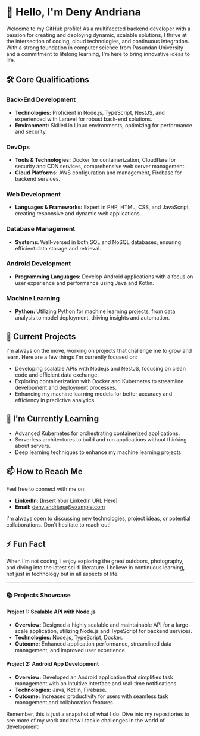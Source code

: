# 👋 Hello, I'm Deny Andriana

Welcome to my GitHub profile! As a multifaceted backend developer with a passion for creating and deploying dynamic, scalable solutions, I thrive at the intersection of coding, cloud technologies, and continuous integration. With a strong foundation in computer science from Pasundan University and a commitment to lifelong learning, I'm here to bring innovative ideas to life.

## 🛠 Core Qualifications

### Back-End Development
- **Technologies:** Proficient in Node.js, TypeScript, NestJS, and experienced with Laravel for robust back-end solutions.
- **Environment:** Skilled in Linux environments, optimizing for performance and security.

### DevOps
- **Tools & Technologies:** Docker for containerization, Cloudflare for security and CDN services, comprehensive web server management.
- **Cloud Platforms:** AWS configuration and management, Firebase for backend services.

### Web Development
- **Languages & Frameworks:** Expert in PHP, HTML, CSS, and JavaScript, creating responsive and dynamic web applications.

### Database Management
- **Systems:** Well-versed in both SQL and NoSQL databases, ensuring efficient data storage and retrieval.

### Android Development
- **Programming Languages:** Develop Android applications with a focus on user experience and performance using Java and Kotlin.

### Machine Learning
- **Python:** Utilizing Python for machine learning projects, from data analysis to model deployment, driving insights and automation.

## 🔭 Current Projects

I'm always on the move, working on projects that challenge me to grow and learn. Here are a few things I'm currently focused on:

- Developing scalable APIs with Node.js and NestJS, focusing on clean code and efficient data exchange.
- Exploring containerization with Docker and Kubernetes to streamline development and deployment processes.
- Enhancing my machine learning models for better accuracy and efficiency in predictive analytics.

## 🌱 I'm Currently Learning

- Advanced Kubernetes for orchestrating containerized applications.
- Serverless architectures to build and run applications without thinking about servers.
- Deep learning techniques to enhance my machine learning projects.

## 📫 How to Reach Me

Feel free to connect with me on:

- **LinkedIn:** [Insert Your LinkedIn URL Here]
- **Email:** deny.andriana@example.com

I'm always open to discussing new technologies, project ideas, or potential collaborations. Don't hesitate to reach out!

## ⚡ Fun Fact

When I'm not coding, I enjoy exploring the great outdoors, photography, and diving into the latest sci-fi literature. I believe in continuous learning, not just in technology but in all aspects of life.

---

### 📚 Projects Showcase

#### Project 1: Scalable API with Node.js
- **Overview:** Designed a highly scalable and maintainable API for a large-scale application, utilizing Node.js and TypeScript for backend services.
- **Technologies:** Node.js, TypeScript, Docker.
- **Outcome:** Enhanced application performance, streamlined data management, and improved user experience.

#### Project 2: Android App Development
- **Overview:** Developed an Android application that simplifies task management with an intuitive interface and real-time notifications.
- **Technologies:** Java, Kotlin, Firebase.
- **Outcome:** Increased productivity for users with seamless task management and collaboration features.

Remember, this is just a snapshot of what I do. Dive into my repositories to see more of my work and how I tackle challenges in the world of development!
